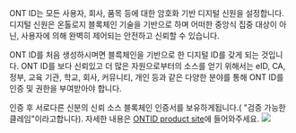 



ONT ID는 모든 사용자, 회사, 품목 등에 대한 암호화 기반 디지털 신원을 설정합니다. 디지털 신원은 온톨로지 블록체인 기술을 기반으로 하며 어떠한 중앙식 집중 대상이 아닌, 사용자에 의해 완벽히 제어되는 안전하고 신뢰할 수 있습니다.

ONT ID를 처음 생성하시며면 블륵체인을 기반으로 한 디지털 ID를 갖게 되는 것입니다. ONT ID를 보다 신뢰있고 더 많은 자원으로부터의 소스를 얻기 위해서는 eID, CA, 정부, 교육 기관, 학교, 회사, 커뮤니티, 개인 등과 같은 다양한 분야를 통해 ONT ID를 인증 및 권한을 부여받아야 합니다.

인증 후 서로다른 신분의 신뢰 소스 블록체인 인증서를 보유하게됩니다.( "검증 가능한 클레임"이라고합니다). 자세한 내용은 [ONTID product site](http://pro-docs.ont.io/#/docs-en/ontid/overview)에 들어와주세요.
![](https://github.com/ontio/ontology-DID/raw/master/images/ontid.jpg)
